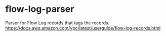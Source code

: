 # flow-log-parser
Parser for Flow Log records that tags the records. https://docs.aws.amazon.com/vpc/latest/userguide/flow-log-records.html

